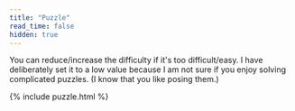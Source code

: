 ```yaml
---
title: "Puzzle"
read_time: false
hidden: true
---
```


You can reduce/increase the difficulty if it's too difficult/easy. I have deliberately set it to a low value
because I am not sure if you enjoy solving complicated puzzles. (I know that you like posing them.)


{% include puzzle.html %}
